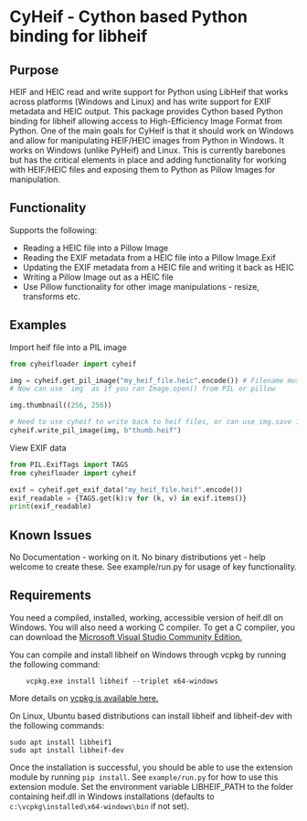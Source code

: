 CyHeif - Cython based Python binding for libheif
================================================
Purpose
-------
HEIF and HEIC read and write support for Python using LibHeif that works across platforms (Windows and Linux) and has write support for EXIF metadata and HEIC output. 
This package provides Cython based Python binding for libheif allowing access to High-Efficiency Image Format from Python. One of the main goals for CyHeif is that it should work on Windows and allow for manipulating HEIF/HEIC images from Python in Windows. It works on Windows (unlike PyHeif) and Linux. This is currently barebones but has the critical elements in place and adding functionality for working with HEIF/HEIC files and exposing them to Python as Pillow Images for manipulation.

Functionality
-------------
Supports the following:
- Reading a HEIC file into a Pillow Image
- Reading the EXIF metadata from a HEIC file into a Pillow Image.Exif
- Updating the EXIF metadata from a HEIC file and writing it back as HEIC
- Writing a Pillow Image out as a HEIC file
- Use Pillow functionality for other image manipulations - resize, transforms etc.

Examples
--------

Import heif file into a PIL image

```python
from cyheifloader import cyheif

img = cyheif.get_pil_image("my_heif_file.heic".encode()) # Filename must be in bytes
# Now can use `img` as if you ran Image.open() from PIL or pillow 

img.thumbnail((256, 256))

# Need to use cyheif to write back to heif files, or can use img.save if using another supported image format 
cyheif.write_pil_image(img, b"thumb.heif")
```

View EXIF data

```python 
from PIL.ExifTags import TAGS
from cyheifloader import cyheif

exif = cyheif.get_exif_data("my_heif_file.heif".encode())
exif_readable = {TAGS.get(k):v for (k, v) in exif.items()}
print(exif_readable)
```


Known Issues
------------
No Documentation - working on it. No binary distributions yet - help welcome to create these. See example/run.py for usage of key functionality.

Requirements
------------
You need a compiled, installed, working, accessible version of heif.dll on Windows. You will also need a working C compiler. To get a C compiler, you can download the [Microsoft Visual Studio Community Edition.](https://visualstudio.microsoft.com/vs/community/)

You can compile and install libheif on Windows through vcpkg by running the following command:

```
    vcpkg.exe install libheif --triplet x64-windows
```

More details on [vcpkg is available here.](https://docs.microsoft.com/en-us/cpp/build/vcpkg?view=msvc-160) 

On Linux, Ubuntu based distributions can install libheif and libheif-dev with the following commands:

```
sudo apt install libheif1
sudo apt install libheif-dev
```

Once the installation is successful, you should be able to use the extension module by running `pip install`. See `example/run.py` for how to use this extension module. Set the environment variable LIBHEIF_PATH to the folder containing heif.dll in Windows installations (defaults to `c:\vcpkg\installed\x64-windows\bin` if not set).
